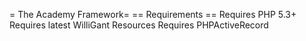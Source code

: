 = The Academy Framework=
== Requirements ==
Requires PHP 5.3+
Requires latest WilliGant Resources
Requires PHPActiveRecord

